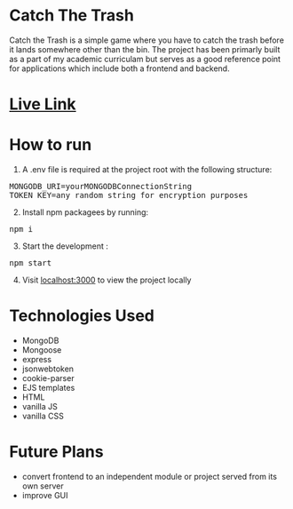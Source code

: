 # Catch The Trash

Catch the Trash is a simple game where you have to catch the trash before it lands somewhere other than the bin. The project has been primarly built as a part of my academic curriculam but serves as a good reference point for applications which include both a frontend and backend.

# [Live Link](https://catch-the-trash.onrender.com/")

# How to run

1. A .env file is required at the project root with the following structure:

<pre>
MONGODB_URI=yourMONGODBConnectionString
TOKEN_KEY=any_random_string_for_encryption_purposes
</pre>

2. Install npm packagees by running:
<pre>npm i</pre>

3. Start the development :
<pre>npm start</pre>

4. Visit <a href="http://localhost:3000">localhost:3000</a> to view the project locally

# Technologies Used

- MongoDB
- Mongoose
- express
- jsonwebtoken
- cookie-parser
- EJS templates
- HTML
- vanilla JS
- vanilla CSS

# Future Plans

- convert frontend to an independent module or project served from its own server
- improve GUI
